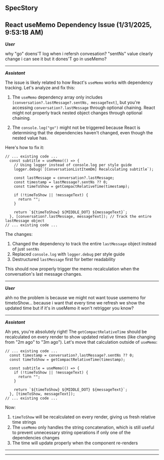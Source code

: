 ## SpecStory

## React useMemo Dependency Issue (1/31/2025, 9:53:18 AM)

_**User**_

why "go" doens'T log when i refersh convesation? "sentNs" value clearly change i can see it but it dones'T go in useMemo?

---

_**Assistant**_

The issue is likely related to how React's `useMemo` works with dependency tracking. Let's analyze and fix this:

1. The `useMemo` dependency array only includes `[conversation?.lastMessage?.sentNs, messageText]`, but you're accessing `conversation?.lastMessage` through optional chaining. React might not properly track nested object changes through optional chaining.

2. The `console.log("go")` might not be triggered because React is determining that the dependencies haven't changed, even though the nested value has.

Here's how to fix it:

```typescript:features/conversation-list/conversation-list-item/conversation-list-item-dm.tsx
// ... existing code ...
  const subtitle = useMemo(() => {
    // Using logger instead of console.log per style guide
    logger.debug(`[ConversationListItemDm] Recalculating subtitle`);
    
    const lastMessage = conversation?.lastMessage;
    const timestamp = lastMessage?.sentNs ?? 0;
    const timeToShow = getCompactRelativeTime(timestamp);

    if (!timeToShow || !messageText) {
      return "";
    }

    return `${timeToShow} ${MIDDLE_DOT} ${messageText}`;
  }, [conversation?.lastMessage, messageText]); // Track the entire lastMessage object
// ... existing code ...
```

The changes:
1. Changed the dependency to track the entire `lastMessage` object instead of just `sentNs`
2. Replaced `console.log` with `logger.debug` per style guide
3. Destructured `lastMessage` first for better readability

This should now properly trigger the memo recalculation when the conversation's last message changes.

---

_**User**_

ahh no the problem is because we might not want touse usememo for timetoShow... because i want that every time we refresh we show the updated time but if it's in useMemo it won't retrigger you know?

---

_**Assistant**_

Ah yes, you're absolutely right! The `getCompactRelativeTime` should be recalculated on every render to show updated relative times (like changing from "2m ago" to "3m ago"). Let's move that calculation outside of `useMemo`:

```typescript:features/conversation-list/conversation-list-item/conversation-list-item-dm.tsx
// ... existing code ...
  const timestamp = conversation?.lastMessage?.sentNs ?? 0;
  const timeToShow = getCompactRelativeTime(timestamp);

  const subtitle = useMemo(() => {
    if (!timeToShow || !messageText) {
      return "";
    }

    return `${timeToShow} ${MIDDLE_DOT} ${messageText}`;
  }, [timeToShow, messageText]);
// ... existing code ...
```

Now:
1. `timeToShow` will be recalculated on every render, giving us fresh relative time strings
2. The `useMemo` only handles the string concatenation, which is still useful to prevent unnecessary string operations if only one of the dependencies changes
3. The time will update properly when the component re-renders

---



---

